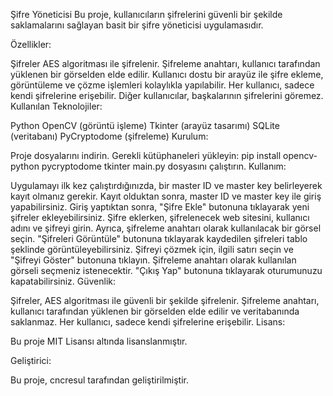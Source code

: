 Şifre Yöneticisi
Bu proje, kullanıcıların şifrelerini güvenli bir şekilde saklamalarını sağlayan basit bir şifre yöneticisi uygulamasıdır.

Özellikler:

Şifreler AES algoritması ile şifrelenir.
Şifreleme anahtarı, kullanıcı tarafından yüklenen bir görselden elde edilir.
Kullanıcı dostu bir arayüz ile şifre ekleme, görüntüleme ve çözme işlemleri kolaylıkla yapılabilir.
Her kullanıcı, sadece kendi şifrelerine erişebilir. Diğer kullanıcılar, başkalarının şifrelerini göremez.
Kullanılan Teknolojiler:

Python
OpenCV (görüntü işleme)
Tkinter (arayüz tasarımı)
SQLite (veritabanı)
PyCryptodome (şifreleme)
Kurulum:

Proje dosyalarını indirin.
Gerekli kütüphaneleri yükleyin: pip install opencv-python pycryptodome tkinter
main.py dosyasını çalıştırın.
Kullanım:

Uygulamayı ilk kez çalıştırdığınızda, bir master ID ve master key belirleyerek kayıt olmanız gerekir.
Kayıt olduktan sonra, master ID ve master key ile giriş yapabilirsiniz.
Giriş yaptıktan sonra, "Şifre Ekle" butonuna tıklayarak yeni şifreler ekleyebilirsiniz.
Şifre eklerken, şifrelenecek web sitesini, kullanıcı adını ve şifreyi girin. Ayrıca, şifreleme anahtarı olarak kullanılacak bir görsel seçin.
"Şifreleri Görüntüle" butonuna tıklayarak kaydedilen şifreleri tablo şeklinde görüntüleyebilirsiniz.
Şifreyi çözmek için, ilgili satırı seçin ve "Şifreyi Göster" butonuna tıklayın. Şifreleme anahtarı olarak kullanılan görseli seçmeniz istenecektir.
"Çıkış Yap" butonuna tıklayarak oturumunuzu kapatabilirsiniz.
Güvenlik:

Şifreler, AES algoritması ile güvenli bir şekilde şifrelenir.
Şifreleme anahtarı, kullanıcı tarafından yüklenen bir görselden elde edilir ve veritabanında saklanmaz.
Her kullanıcı, sadece kendi şifrelerine erişebilir.
Lisans:

Bu proje MIT Lisansı altında lisanslanmıştır.

Geliştirici:

Bu proje, cncresul tarafından geliştirilmiştir.

